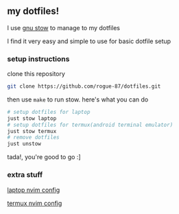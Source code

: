 ## my dotfiles!

I use [gnu stow](https://www.gnu.org/software/stow/) to manage to my dotfiles

I find it very easy and simple to use for basic dotfile setup

### setup instructions

clone this repository

```sh
git clone https://github.com/rogue-87/dotfiles.git
```

then use `make` to run stow. here's what you can do

```sh
# setup dotfiles for laptop
just stow laptop
# setup dotfiles for termux(android terminal emulator)
just stow termux
# remove dotfiles
just unstow
```

tada!, you're good to go :]

### extra stuff

[laptop nvim config](https://github.com/rogue-87/dotfiles/blob/master/profiles/laptop/nvim/.config/nvim/note.md)

[termux nvim config](https://github.com/rogue-87/dotfiles/blob/master/profiles/termux/nvim/.config/nvim/note.md)
